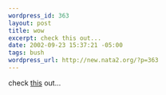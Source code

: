 ```yaml
--- 
wordpress_id: 363
layout: post
title: wow
excerpt: check this out...
date: 2002-09-23 15:37:21 -05:00
tags: bush
wordpress_url: http://new.nata2.org/?p=363
---
```

check <a href="http://www.lemonbovril.co.uk/bushspeech/">this</a> out...
